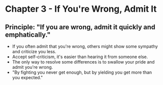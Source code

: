 # Chapter 3 - If You're Wrong, Admit It #

## Principle: "If you are wrong, admit it quickly and emphatically." ##

- If you often admit that you're wrong, others might show some sympathy and criticize you less.
- Accept self-criticism, it's easier than hearing it from someone else.
- The only way to resolve some differences is to swallow your pride and admit you're wrong.
- "By fighting you never get enough, but by yielding you get more than you expected."